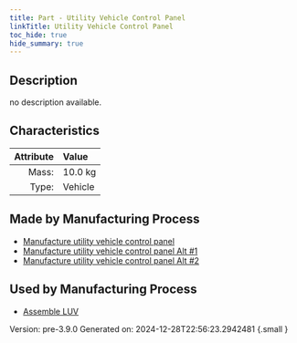 ```yaml
---
title: Part - Utility Vehicle Control Panel
linkTitle: Utility Vehicle Control Panel
toc_hide: true
hide_summary: true
---
```


## Description
no description available.

## Characteristics

| Attribute      | Value |
|--------:|:------|
|Mass:|10.0 kg|
|Type:|Vehicle|

## Made by Manufacturing Process

- [Manufacture utility vehicle control panel](/docs/definitions/process/manufacture-utility-vehicle-control-panel)
- [Manufacture utility vehicle control panel Alt #1](/docs/definitions/process/manufacture-utility-vehicle-control-panel-alt--1)
- [Manufacture utility vehicle control panel Alt #2](/docs/definitions/process/manufacture-utility-vehicle-control-panel-alt--2)

## Used by Manufacturing Process

- [Assemble LUV](/docs/definitions/process/assemble-luv)


Version: pre-3.9.0 Generated on: 2024-12-28T22:56:23.2942481
{.small }


